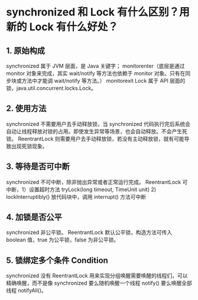 # synchronized 和 Lock 有什么区别？用新的 Lock 有什么好处？

## 1. 原始构成

synchronized 属于 JVM 层面，是 Java 关键字； monitorenter（底层是通过 monitor 对象来完成，其实 wait/notify 等方法也依赖于 monitor 对象。只有在同步块或方法中才能调
wait/notify 等方法。） monitorexit Lock 属于 API 层面的锁，java.util.concurrent.locks.Lock。

## 2. 使用方法

synchronized 不需要用户去手动释放锁，当 synchronized 代码执行完后系统会自动让线程释放对锁的占用。即使发生异常等场景，也会自动释放。不会产生死锁。 ReentrantLock
则需要用户去手动释放锁，若没有主动释放锁，就有可能导致出现死锁现象。

## 3. 等待是否可中断

synchronized 不可中断，除非抛出异常或者正常运行完成。 ReentrantLock 可中断，1）设置超时方法 tryLock(long timeout, TimeUnit unit)
2) lockInterruptibly() 放代码块中，调用 interrupt() 方法可中断

## 4. 加锁是否公平

synchronized 非公平锁。 ReentrantLock 默认公平锁，构造方法可传入 boolean 值，true 为公平锁，false 为非公平锁。

## 5. 锁绑定多个条件 Condition

synchronized 没有 ReentrantLock 用来实现分组唤醒需要唤醒的线程们，可以精确唤醒，而不是像 synchronized 要么随机唤醒一个线程 notify() 要么唤醒全部线程 notifyAll()。